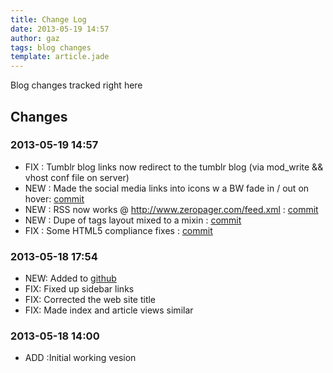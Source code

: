 ```yaml
---
title: Change Log
date: 2013-05-19 14:57
author: gaz
tags: blog changes 
template: article.jade
---
```


Blog changes tracked right here

## Changes

### 2013-05-19 14:57
* FIX : Tumblr blog links now redirect to the tumblr blog (via mod_write && vhost conf file on server)
* NEW : Made the social media links into icons w a BW fade in / out on hover: [commit](https://github.com/gazliddon/personalblog/commit/9671caa3eb1d15428e0648a818654e35cbcda35a )
* NEW : RSS now works @ http://www.zeropager.com/feed.xml : [commit](https://github.com/gazliddon/personalblog/commit/ef80736148a81baaf7d7b21998eb6db0d9d4976b )
* NEW : Dupe of tags layout mixed to a mixin :  [commit](https://github.com/gazliddon/personalblog/commit/026aa3b34b3181e650d3956433517c5f64c58f8a )
* FIX : Some HTML5 compliance fixes :  [commit](https://github.com/gazliddon/personalblog/commit/ba08306f230b6a614531557dcf8a027c22569acb ) 

### 2013-05-18 17:54
* NEW: Added to [github](https://github.com/gazliddon/personalblog)
* FIX: Fixed up sidebar links
* FIX: Corrected the web site title
* FIX: Made index and article views similar 

### 2013-05-18 14:00
* ADD :Initial working vesion
